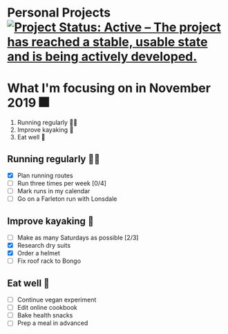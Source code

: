 Personal Projects
[![Project Status: Active – The project has reached a stable, usable state and is being actively developed.](https://www.repostatus.org/badges/latest/active.svg)](https://www.repostatus.org/#active)
==============

# What I'm focusing on in November 2019 :fireworks:

1. Running regularly :running_woman:
2. Improve kayaking :canoe:
3. Eat well :apple:

## Running regularly :running_woman:

- [x] Plan running routes
- [ ] Run three times per week [0/4]
- [ ] Mark runs in my calendar
- [ ] Go on a Farleton run with Lonsdale

## Improve kayaking :canoe:

- [ ] Make as many Saturdays as possible [2/3]
- [x] Research dry suits
- [x] Order a helmet
- [ ] Fix roof rack to Bongo

## Eat well :apple:

- [ ] Continue vegan experiment
- [ ] Edit online cookbook
- [ ] Bake health snacks
- [ ] Prep a meal in advanced
